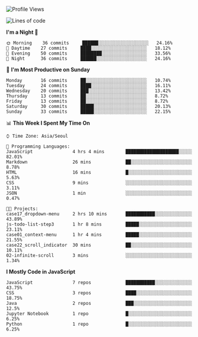 <!--START_SECTION:waka-->
![Profile Views](http://img.shields.io/badge/Profile%20Views-9-blue)

![Lines of code](https://img.shields.io/badge/From%20Hello%20World%20I%27ve%20Written-91427%20lines%20of%20code-blue)

**I'm a Night 🦉** 

```text
🌞 Morning    36 commits     ██████░░░░░░░░░░░░░░░░░░░   24.16% 
🌆 Daytime    27 commits     ████░░░░░░░░░░░░░░░░░░░░░   18.12% 
🌃 Evening    50 commits     ████████░░░░░░░░░░░░░░░░░   33.56% 
🌙 Night      36 commits     ██████░░░░░░░░░░░░░░░░░░░   24.16%

```
📅 **I'm Most Productive on Sunday** 

```text
Monday       16 commits     ██░░░░░░░░░░░░░░░░░░░░░░░   10.74% 
Tuesday      24 commits     ████░░░░░░░░░░░░░░░░░░░░░   16.11% 
Wednesday    20 commits     ███░░░░░░░░░░░░░░░░░░░░░░   13.42% 
Thursday     13 commits     ██░░░░░░░░░░░░░░░░░░░░░░░   8.72% 
Friday       13 commits     ██░░░░░░░░░░░░░░░░░░░░░░░   8.72% 
Saturday     30 commits     █████░░░░░░░░░░░░░░░░░░░░   20.13% 
Sunday       33 commits     █████░░░░░░░░░░░░░░░░░░░░   22.15%

```


📊 **This Week I Spent My Time On** 

```text
⌚︎ Time Zone: Asia/Seoul

💬 Programming Languages: 
JavaScript               4 hrs 4 mins        ████████████████████░░░░░   82.01% 
Markdown                 26 mins             ██░░░░░░░░░░░░░░░░░░░░░░░   8.78% 
HTML                     16 mins             █░░░░░░░░░░░░░░░░░░░░░░░░   5.63% 
CSS                      9 mins              ░░░░░░░░░░░░░░░░░░░░░░░░░   3.11% 
JSON                     1 min               ░░░░░░░░░░░░░░░░░░░░░░░░░   0.47%

🐱‍💻 Projects: 
case17_dropdown-menu     2 hrs 10 mins       ███████████░░░░░░░░░░░░░░   43.89% 
js-todo-list-step3       1 hr 8 mins         █████░░░░░░░░░░░░░░░░░░░░   23.11% 
case01_context-menu      1 hr 4 mins         █████░░░░░░░░░░░░░░░░░░░░   21.55% 
case22_scroll_indicator  30 mins             ██░░░░░░░░░░░░░░░░░░░░░░░   10.11% 
02-infinite-scroll       3 mins              ░░░░░░░░░░░░░░░░░░░░░░░░░   1.34%

```

**I Mostly Code in JavaScript** 

```text
JavaScript               7 repos             ███████████░░░░░░░░░░░░░░   43.75% 
CSS                      3 repos             ████░░░░░░░░░░░░░░░░░░░░░   18.75% 
Java                     2 repos             ███░░░░░░░░░░░░░░░░░░░░░░   12.5% 
Jupyter Notebook         1 repo              █░░░░░░░░░░░░░░░░░░░░░░░░   6.25% 
Python                   1 repo              █░░░░░░░░░░░░░░░░░░░░░░░░   6.25%

```



<!--END_SECTION:waka-->
